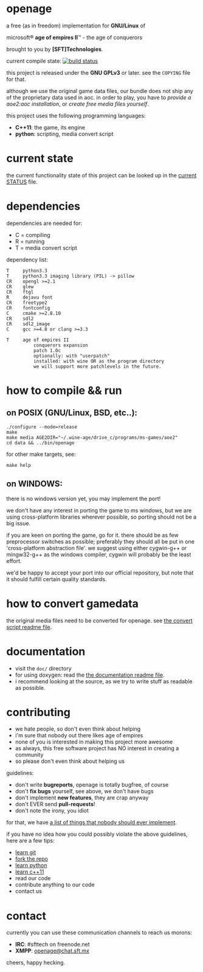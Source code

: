 openage
=======


a free (as in freedom) implementation for **GNU/Linux** of

microsoft® **age of empires II**™ - the age of conquerors

brought to you by **[SFT]Technologies**.


current compile state:
[![build status](https://travis-ci.org/SFTtech/openage.png?branch=master)](https://travis-ci.org/SFTtech/openage)


this project is released under the **GNU GPLv3** or later.
see the `COPYING` file for that.


although we use the original game data files,
our bundle does not ship any of the proprietary data used in aoc.
in order to play, you have to *provide a aoe2:aoc installation*,
or *create free media files yourself*.


this project uses the following programming languages:

* **C++11**: the game, its engine
* **python**: scripting, media convert script


current state
=============

the current functionality state of this project can be
looked up in the [current STATUS](STATUS.md) file.


dependencies
============

dependencies are needed for:

* C = compiling
* R = running
* T = media convert script

dependency list:

	T     python3.3
	T     python3.3 imaging library (PIL) -> pillow
	CR    opengl >=2.1
	CR    glew
	CR    ftgl
	R     dejavu font
	CR    freetype2
	CR    fontconfig
	C     cmake >=2.8.10
	CR    sdl2
	CR    sdl2_image
	C     gcc >=4.8 or clang >=3.3

	T     age of empires II
	          conquerors expansion
	          patch 1.0c
	          optionally: with "userpatch"
	          installed: with wine OR as the program directory
	          we will support more patchlevels in the future.



how to compile && run
=====================

on POSIX (GNU/Linux, BSD, etc..):
---------------------------------

	./configure --mode=release
	make
	make media AGE2DIR="~/.wine-age/drive_c/programs/ms-games/aoe2"
	cd data && ../bin/openage

for other make targets, see:

	make help

on WINDOWS:
-----------

there is no windows version yet, you may implement the port!


we don't have any interest in porting the game to ms windows,
but we are using cross-platform libraries wherever possible,
so porting should not be a big issue.


if you are keen on porting the game, go for it.
there should be as few preprocessor switches as possible;
preferably they should all be put in one 'cross-platform abstraction file'.
we suggest using either cygwin-g++ or mingw32-g++ as the windows compiler,
cygwin will probably be the least effort.


we'd be happy to accept your port into our official repository,
but note that it should fulfill certain quality standards.


how to convert gamedata
=======================

the original media files need to be converted for openage.
see [the convert script readme file](convert/README.md).


documentation
=============

- visit the `doc/` directory
- for using doxygen: read the [the documentation readme file](doc/README.md).
- i recommend looking at the source, as we try to write stuff as readable as possible.


contributing
============

* we hate people, so don't even think about helping
* i'm sure that nobody out there likes age of empires
* none of you is interested in making this project more awesome
* as always, this free software project has NO interest in creating a community
* so please don't even think about helping us

guidelines:

* don't write **bugreports**, openage is totally bugfree, of course
* don't **fix bugs** yourself, see above, we don't have bugs
* don't implement **new features**, they are crap anyway
* don't EVER send **pull-requests**!
* don't note the irony, you idiot

for that, we have [a list of things that nobody should ever implement](TASKS.md).


if you have no idea how you could possibly violate the above guidelines,
here are a few tips:

* [learn git](http://git-scm.com/book/en/Git-Basics)
* [fork the repo](https://help.github.com/articles/fork-a-repo)
* [learn python](http://docs.python.org/3/tutorial/appetite.html)
* [learn c++11](http://www.cplusplus.com/doc/tutorial/)
* read our code
* contribute anything to our code
* contact us


contact
=======

currently you can use these communication channels to reach us morons:

* **IRC**: #sfttech on freenode.net
* **XMPP**: openage@chat.sft.mx


cheers, happy hecking.
